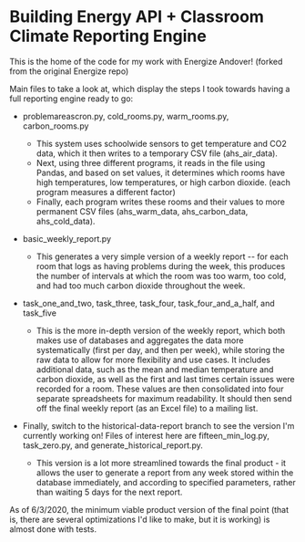 # Building Energy API + Classroom Climate Reporting Engine

This is the home of the code for my work with Energize Andover! (forked from the original Energize repo)

Main files to take a look at, which display the steps I took towards having a full reporting engine ready to go:

- problemareascron.py, cold_rooms.py, warm_rooms.py, carbon_rooms.py 
  - This system uses schoolwide sensors to get temperature and CO2 data, which it then writes to a temporary CSV file (ahs_air_data).
  - Next, using three different programs, it reads in the file using Pandas, and based on set values, it determines which rooms have high temperatures, low temperatures, or high carbon dioxide. (each program measures a different factor)
  - Finally, each program writes these rooms and their values to more permanent CSV files (ahs_warm_data, ahs_carbon_data, ahs_cold_data).
  
- basic_weekly_report.py 
  - This generates a very simple version of a weekly report -- for each room that logs as having problems during the week, this produces the number of intervals at which the room was too warm, too cold, and had too much carbon dioxide throughout the week.
  
- task_one_and_two, task_three, task_four, task_four_and_a_half, and task_five
  - This is the more in-depth version of the weekly report, which both makes use of databases and aggregates the data more systematically (first per day, and then per week), while storing the raw data to allow for more flexibility and use cases. It includes additional data, such as the mean and median temperature and carbon dioxide, as well as the first and last times certain issues were recorded for a room. These values are then consolidated into four separate spreadsheets for maximum readability. It should then send off the final weekly report (as an Excel file) to a mailing list.
  
- Finally, switch to the historical-data-report branch to see the version I'm currently working on! Files of interest here are fifteen_min_log.py, task_zero.py, and generate_historical_report.py. 
  - This version is a lot more streamlined towards the final product - it allows the user to generate a report from any week stored within the database immediately, and according to specified parameters, rather than waiting 5 days for the next report.

As of 6/3/2020, the minimum viable product version of the final point (that is, there are several optimizations I'd like to make, but it is working) is almost done with tests. 


